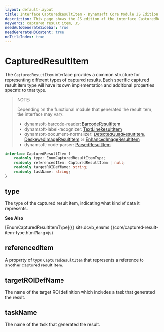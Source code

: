 ```yaml
---
layout: default-layout
title: Interface CapturedResultItem - Dynamsoft Core Module JS Edition API Reference
description: This page shows the JS edition of the interface CapturedResultItem in Dynamsoft Core Module.
keywords: captured result item, JS
needAutoGenerateSidebar: true
needGenerateH3Content: true
noTitleIndex: true
---
```


# CapturedResultItem

The `CapturedResultItem` interface provides a common structure for representing different types of captured results. Each specific captured result item type will have its own implementation and additional properties specific to that type.

> NOTE: 
> 
> Depending on the functional module that generated the result item, the interface may vary:
> 
> * dynamsoft-barcode-reader: [BarcodeResultItem](https://www.dynamsoft.com/barcode-reader/docs/web/programming/javascript/api-reference/interfaces/barcode-result-item.html)
> * dynamsoft-label-recognizer: [TextLineResultItem](https://www.dynamsoft.com/label-recognition/docs/web/programming/javascript/api-reference/interfaces/textline-result-item.html)
> * dynamsoft-document-normalizer: [DetectedQuadResultItem](https://www.dynamsoft.com/document-normalizer/docs/web/programming/javascript/api-reference/interfaces/detected-quad-result-item.html), [DeskewedImageResultItem](https://www.dynamsoft.com/document-normalizer/docs/web/programming/javascript/api-reference/interfaces/deksewed-image-result-item.html) or [EnhancedImageResultItem](https://www.dynamsoft.com/document-normalizer/docs/web/programming/javascript/api-reference/interfaces/enhanced-image-result-item.html)
> * dynamsoft-code-parser: [ParsedResultItem](https://www.dynamsoft.com/code-parser/docs/web/programming/javascript/api-reference/interfaces/parsed-result-item.html)

```typescript
interface CapturedResultItem {
    readonly type: EnumCapturedResultItemType;
    readonly referencedItem: CapturedResultItem | null;
    readonly targetROIDefName: string;
    readonly taskName: string;
}
```

## type

The type of the captured result item, indicating what kind of data it represents.

**See Also**

[EnumCapturedResultItemType]({{ site.dcvb_enums }}core/captured-result-item-type.html?lang=js)

## referencedItem

A property of type `CapturedResultItem` that represents a reference to another captured result item.

## targetROIDefName

The name of the target ROI definition which includes a task that generated the result.

## taskName

The name of the task that generated the result.
